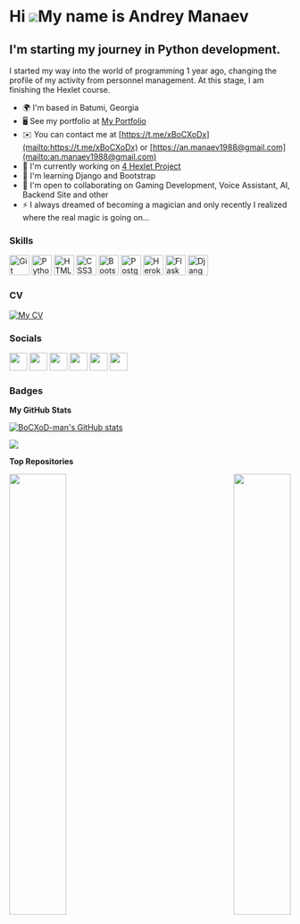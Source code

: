 Hi ![](https://user-images.githubusercontent.com/18350557/176309783-0785949b-9127-417c-8b55-ab5a4333674e.gif)My name is Andrey Manaev
=====================================================================================================================================

I'm starting my journey in Python development.
----------------------------------------------

I started my way into the world of programming 1 year ago, changing the profile of my activity from personnel management. At this stage, I am finishing the Hexlet course.

*   🌍  I'm based in Batumi, Georgia
*   🖥️  See my portfolio at [My Portfolio](http://github.com/BoCXoD-man?tab=repositories)
*   ✉️  You can contact me at [https://t.me/xBoCXoDx](mailto:https://t.me/xBoCXoDx) or [https://an.manaev1988@gmail.com](mailto:an.manaev1988@gmail.com)
*   🚀  I'm currently working on [4 Hexlet Project](https://github.com/BoCXoD-man/python-project-52)
*   🧠  I'm learning Django and Bootstrap
*   🤝  I'm open to collaborating on Gaming Development, Voice Assistant, AI, Backend Site and other
*   ⚡  I always dreamed of becoming a magician and only recently I realized where the real magic is going on...

### Skills 
<p align="left">
<a href="https://git-scm.com/" target="_blank" rel="noreferrer"><img src="https://raw.githubusercontent.com/danielcranney/readme-generator/main/public/icons/skills/git-colored.svg" width="36" height="36" alt="Git" /></a>
<a href="https://www.python.org/" target="_blank" rel="noreferrer"><img src="https://raw.githubusercontent.com/danielcranney/readme-generator/main/public/icons/skills/python-colored.svg" width="36" height="36" alt="Python" /></a>
<a href="https://developer.mozilla.org/en-US/docs/Glossary/HTML5" target="_blank" rel="noreferrer"><img src="https://raw.githubusercontent.com/danielcranney/readme-generator/main/public/icons/skills/html5-colored.svg" width="36" height="36" alt="HTML5" /></a>
<a href="https://www.w3.org/TR/CSS/#css" target="_blank" rel="noreferrer"><img src="https://raw.githubusercontent.com/danielcranney/readme-generator/main/public/icons/skills/css3-colored.svg" width="36" height="36" alt="CSS3" /></a>
<a href="https://getbootstrap.com/" target="_blank" rel="noreferrer"><img src="https://raw.githubusercontent.com/danielcranney/readme-generator/main/public/icons/skills/bootstrap-colored.svg" width="36" height="36" alt="Bootstrap" /></a>
<a href="https://www.postgresql.org/" target="_blank" rel="noreferrer"><img src="https://raw.githubusercontent.com/danielcranney/readme-generator/main/public/icons/skills/postgresql-colored.svg" width="36" height="36" alt="PostgreSQL" /></a>
<a href="https://www.heroku.com/" target="_blank" rel="noreferrer"><img src="https://raw.githubusercontent.com/danielcranney/readme-generator/main/public/icons/skills/heroku-colored.svg" width="36" height="36" alt="Heroku" /></a>
<a href="https://flask.palletsprojects.com/en/2.0.x/" target="_blank" rel="noreferrer"><img src="https://raw.githubusercontent.com/danielcranney/readme-generator/main/public/icons/skills/flask-colored.svg" width="36" height="36" alt="Flask" /></a>
<a href="https://www.djangoproject.com/" target="_blank" rel="noreferrer"><img src="https://raw.githubusercontent.com/danielcranney/readme-generator/main/public/icons/skills/django-colored.svg" width="36" height="36" alt="Django" /></a>
</p>

### CV

<div id="badges" align="left">
  <a href="https://cv.hexlet.io/resumes/1138">
    <img src="https://img.shields.io/badge/My%20CV-brightgreen?&logoColor=white&style=for-the-badge" alt="My CV"/>
  </a>
</div>

### Socials
                  
<p align="left"> <a href="https://discord.com/users/BoCXoD#2923" target="_blank" rel="noreferrer"><img src="https://raw.githubusercontent.com/danielcranney/readme-generator/main/public/icons/socials/discord.svg" width="32" height="32" /></a> <a href="https://www.facebook.com/an.manaev/" target="_blank" rel="noreferrer"><img src="https://raw.githubusercontent.com/danielcranney/readme-generator/main/public/icons/socials/facebook.svg" width="32" height="32" /></a> <a href="https://www.github.com/BoCXoD-man" target="_blank" rel="noreferrer"><img src="https://raw.githubusercontent.com/danielcranney/readme-generator/main/public/icons/socials/github.svg" width="32" height="32" /></a> <a href="http://www.instagram.com/an_manaev1988/" target="_blank" rel="noreferrer"><img src="https://raw.githubusercontent.com/danielcranney/readme-generator/main/public/icons/socials/instagram.svg" width="32" height="32" /></a> <a href="https://www.linkedin.com/in/andrei-manaev-738920244/" target="_blank" rel="noreferrer"><img src="https://raw.githubusercontent.com/danielcranney/readme-generator/main/public/icons/socials/linkedin.svg" width="32" height="32" /></a> <a href="https://stackoverflow.com/users/22276305/andrey-manaev" target="_blank" rel="noreferrer"><img src="https://raw.githubusercontent.com/danielcranney/readme-generator/main/public/icons/socials/stackoverflow.svg" width="32" height="32" /></a></p>

### Badges

<b>My GitHub Stats</b>

<a href="http://www.github.com/BoCXoD-man"><img src="https://github-readme-stats.vercel.app/api?username=BoCXoD-man&show_icons=true&hide=&title_color=000000&text_color=ffffff&icon_color=ef4444&bg_color=581c87&hide_border=true&show_icons=true" alt="BoCXoD-man's GitHub stats" /></a>

<a href="http://www.github.com/BoCXoD-man"><img src="https://github-readme-streak-stats.herokuapp.com/?user=BoCXoD-man&stroke=ffffff&background=581c87&ring=000000&fire=000000&currStreakNum=ffffff&currStreakLabel=000000&sideNums=ffffff&sideLabels=ffffff&dates=ffffff&hide_border=true" /></a>

<b>Top Repositories</b>

<div width="100%" align="center"><a href="https://github.com/BoCXoD-man/Page-Analyzer" align="left"><img align="left" width="45%" src="https://github-readme-stats.vercel.app/api/pin/?username=BoCXoD-man&repo=Page-Analyzer&title_color=000000&text_color=ffffff&icon_color=ef4444&bg_color=581c87&hide_border=true&locale=en" /></a><a href="https://github.com/BoCXoD-man/
Difference-Calculator" align="right"><img align="right" width="45%" src="https://github-readme-stats.vercel.app/api/pin/?username=BoCXoD-man&repo=Difference-Calculator&title_color=000000&text_color=ffffff&icon_color=ef4444&bg_color=581c87&hide_border=true&locale=en" /></a></div><br /><br /><br /><br /><br /><br /><br />
